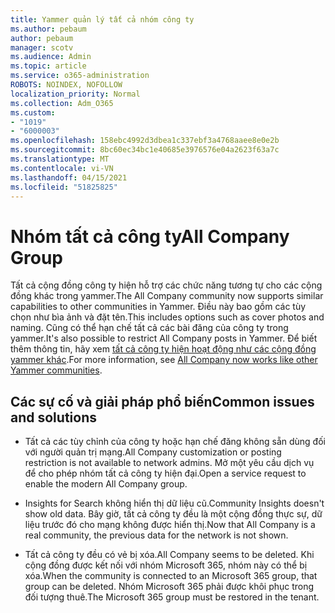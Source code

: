```yaml
---
title: Yammer quản lý tất cả nhóm công ty
ms.author: pebaum
author: pebaum
manager: scotv
ms.audience: Admin
ms.topic: article
ms.service: o365-administration
ROBOTS: NOINDEX, NOFOLLOW
localization_priority: Normal
ms.collection: Adm_O365
ms.custom:
- "1019"
- "6000003"
ms.openlocfilehash: 158ebc4992d3dbea1c337ebf3a4768aaee8e0e2b
ms.sourcegitcommit: 8bc60ec34bc1e40685e3976576e04a2623f63a7c
ms.translationtype: MT
ms.contentlocale: vi-VN
ms.lasthandoff: 04/15/2021
ms.locfileid: "51825825"
---
```

# <a name="all-company-group"></a><span data-ttu-id="82c82-102">Nhóm tất cả công ty</span><span class="sxs-lookup"><span data-stu-id="82c82-102">All Company Group</span></span>

<span data-ttu-id="82c82-103">Tất cả cộng đồng công ty hiện hỗ trợ các chức năng tương tự cho các cộng đồng khác trong yammer.</span><span class="sxs-lookup"><span data-stu-id="82c82-103">The All Company community now supports similar capabilities to other communities in Yammer.</span></span> <span data-ttu-id="82c82-104">Điều này bao gồm các tùy chọn như bìa ảnh và đặt tên.</span><span class="sxs-lookup"><span data-stu-id="82c82-104">This includes options such as cover photos and naming.</span></span> <span data-ttu-id="82c82-105">Cũng có thể hạn chế tất cả các bài đăng của công ty trong yammer.</span><span class="sxs-lookup"><span data-stu-id="82c82-105">It's also possible to restrict All Company posts in Yammer.</span></span> <span data-ttu-id="82c82-106">Để biết thêm thông tin, hãy xem [tất cả công ty hiện hoạt động như các cộng đồng yammer khác](https://docs.microsoft.com/yammer/manage-yammer-groups/yammer-all-company-yammer-community).</span><span class="sxs-lookup"><span data-stu-id="82c82-106">For more information, see [All Company now works like other Yammer communities](https://docs.microsoft.com/yammer/manage-yammer-groups/yammer-all-company-yammer-community).</span></span>

## <a name="common-issues-and-solutions"></a><span data-ttu-id="82c82-107">Các sự cố và giải pháp phổ biến</span><span class="sxs-lookup"><span data-stu-id="82c82-107">Common issues and solutions</span></span>

- <span data-ttu-id="82c82-108">Tất cả các tùy chỉnh của công ty hoặc hạn chế đăng không sẵn dùng đối với người quản trị mạng.</span><span class="sxs-lookup"><span data-stu-id="82c82-108">All Company customization or posting restriction is not available to network admins.</span></span> <span data-ttu-id="82c82-109">Mở một yêu cầu dịch vụ để cho phép nhóm tất cả công ty hiện đại.</span><span class="sxs-lookup"><span data-stu-id="82c82-109">Open a service request to enable the modern All Company group.</span></span>

- <span data-ttu-id="82c82-110">Insights for Search không hiển thị dữ liệu cũ.</span><span class="sxs-lookup"><span data-stu-id="82c82-110">Community Insights doesn't show old data.</span></span> <span data-ttu-id="82c82-111">Bây giờ, tất cả công ty đều là một cộng đồng thực sự, dữ liệu trước đó cho mạng không được hiển thị.</span><span class="sxs-lookup"><span data-stu-id="82c82-111">Now that All Company is a real community, the previous data for the network is not shown.</span></span>

- <span data-ttu-id="82c82-112">Tất cả công ty đều có vẻ bị xóa.</span><span class="sxs-lookup"><span data-stu-id="82c82-112">All Company seems to be deleted.</span></span> <span data-ttu-id="82c82-113">Khi cộng đồng được kết nối với nhóm Microsoft 365, nhóm này có thể bị xóa.</span><span class="sxs-lookup"><span data-stu-id="82c82-113">When the community is connected to an Microsoft 365 group, that group can be deleted.</span></span> <span data-ttu-id="82c82-114">Nhóm Microsoft 365 phải được khôi phục trong đối tượng thuê.</span><span class="sxs-lookup"><span data-stu-id="82c82-114">The Microsoft 365 group must be restored in the tenant.</span></span>

